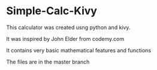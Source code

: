 # Simple-Calc-Kivy

This calculator was created usng python and kivy.

It was inspired by John Elder from codemy.com

It contains very basic mathematical features and functions

The files are in the master branch
